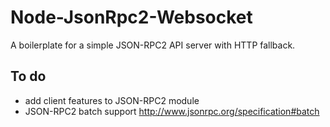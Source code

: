 # Node-JsonRpc2-Websocket

A boilerplate for a simple JSON-RPC2 API server with HTTP fallback.

## To do
- add client features to JSON-RPC2 module
- JSON-RPC2 batch support http://www.jsonrpc.org/specification#batch